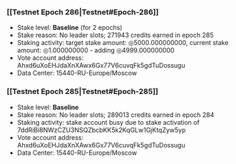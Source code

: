 ### [[Testnet Epoch 286|Testnet#Epoch-286]]
* Stake level: **Baseline** (for 2 epochs)
* Stake reason: No leader slots; 271943 credits earned in epoch 285
* Staking activity: target stake amount: ◎5000.000000000, current stake amount: ◎1.000000000 - adding ◎4999.000000000
* Vote account address: Ahxd6uXoEHJdaXnXAwx6Gx77V6cuvqFk5gdTuDossugu
* Data Center: 15440-RU-Europe/Moscow
### [[Testnet Epoch 285|Testnet#Epoch-285]]
* Stake level: **Baseline**
* Stake reason: No leader slots; 289013 credits earned in epoch 284
* Staking activity: stake account busy due to stake activation of 7ddRiBi8NWzCZU3NSQZbcbKK5k2KqGLw1GjKtqZyw5yp
* Vote account address: Ahxd6uXoEHJdaXnXAwx6Gx77V6cuvqFk5gdTuDossugu
* Data Center: 15440-RU-Europe/Moscow
